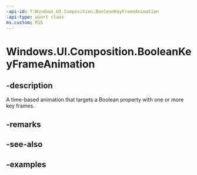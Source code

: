```yaml
---
-api-id: T:Windows.UI.Composition.BooleanKeyFrameAnimation
-api-type: winrt class
ms.custom: RS5
---
```


<!-- Class syntax.
public class BooleanKeyFrameAnimation : KeyFrameAnimation, KeyFrameAnimation
-->

# Windows.UI.Composition.BooleanKeyFrameAnimation

## -description

A time-based animation that targets a Boolean property with one or more key frames.



## -remarks

## -see-also

## -examples

